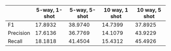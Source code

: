 |           | 5-way, 1-shot | 5-way, 5-shot | 10 way, 1 shot | 10 way, 5 shot |
|-----------|---------------|---------------|----------------|----------------|
| F1        | 17.8932      | 38.9740      | 14.7399       | 37.8925       |
| Precision | 17.6136      | 36.7769      | 14.1079       | 43.9229       |
| Recall    | 18.1818      | 41.4504      | 15.4312       | 45.4926       |